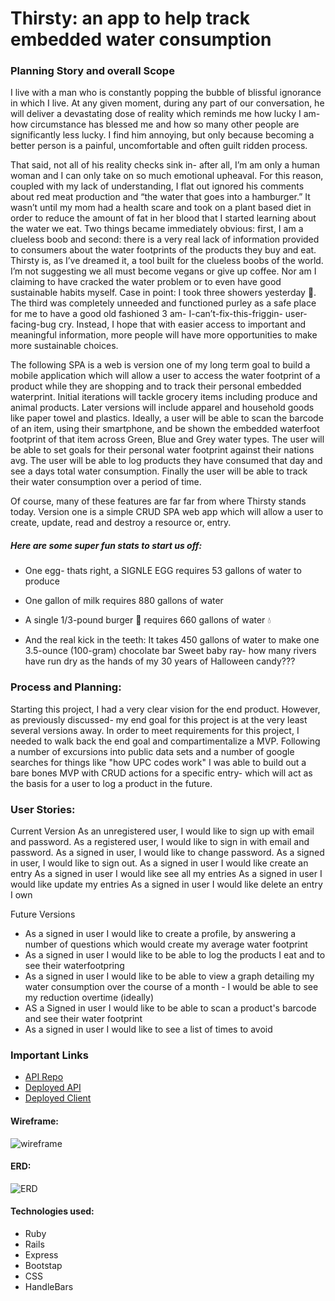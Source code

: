 
# Thirsty: an app to help track embedded water consumption
### Planning Story and overall Scope
I live with a man who is constantly popping the bubble of blissful ignorance in
which I live. At any given moment, during any part of our conversation, he will
deliver a devastating dose of reality which reminds me how lucky I am- how
circumstance has blessed me and how so many other people are significantly less
lucky. I find him annoying, but only because becoming a better person is a
painful, uncomfortable and often guilt ridden process.

That said, not all of his reality checks sink in- after all, I’m am only a human
woman and I can only take on so much emotional upheaval. For this reason,
coupled with my lack of understanding, I flat out ignored his comments about red
meat production and “the water that goes into a hamburger.” It wasn’t until my
mom had a health scare and took on a plant based diet in order to reduce the
amount of fat in her blood that I started learning about the water we eat. Two
things became immediately obvious: first, I am a clueless boob and second: there
is a very real lack of information provided to consumers about the water
footprints of the products they buy and eat. Thirsty is, as I’ve dreamed it, a
tool built for the clueless boobs of the world. I’m not suggesting we all must
become vegans or give up coffee. Nor am I claiming to have cracked the water
problem or to even have good sustainable habits myself. Case in point: I took
three showers yesterday :information_desk_person:. The third was completely unneeded and functioned purley
as a safe place for me to have a good old fashioned 3 am- I-can’t-fix-this-friggin-
user-facing-bug cry. Instead, I hope that with easier access to important and
meaningful information, more people will have more opportunities to make more
sustainable choices.

The following SPA is a web is version one of my long term goal to build a mobile
application which will allow a user to access the water footprint of a product
while they are shopping and to track their personal embedded waterprint. Initial
iterations will tackle grocery items including produce and animal products. Later
versions will include apparel and household goods like paper towel and plastics.
Ideally, a user will be able to scan the barcode of an item, using their smartphone,
and be shown the embedded waterfoot footprint of that item across Green, Blue
and Grey water types. The user will be able to set goals for their personal water
footprint against their nations avg. The user will be able to log products they
have consumed that day and see a days total water consumption.  Finally the user
will be able to track their water consumption over a period of time.

Of course, many of these features are far far from where Thirsty stands today.
Version one is a simple CRUD SPA web app which will allow a user to create,
update, read and destroy a resource or, entry.

##### Here are some super fun stats to start us off:
- One egg- thats right, a SIGNLE EGG requires 53 gallons of water to produce
- One gallon of milk requires 880 gallons of water
- A single 1/3-pound burger :cow2: requires 660 gallons of water :droplet:

- And the real kick in the teeth: It takes 450 gallons of water to make one 3.5-ounce (100-gram) chocolate bar
Sweet baby ray- how many rivers have run dry as the hands of my 30 years of Halloween candy???

### Process and Planning:
Starting this project, I had a very clear vision for the end product. However,
as previously discussed- my end goal for this project is at the very least
several versions away. In order to meet requirements for this project, I needed
to walk back the end goal and compartimentalize a MVP. Following a number of
excursions into public data sets and a number of google searches for things like
"how UPC codes work" I was able to build out a bare bones MVP with CRUD actions
for a specific entry- which will act as the basis for a user to log a product
in the future.

### User Stories:
Current Version
As an unregistered user, I would like to sign up with email and password.
As a registered user, I would like to sign in with email and password.
As a signed in user, I would like to change password.
As a signed in user, I would like to sign out.
As a signed in user I would like create an entry
As a signed in user I would like see all my entries
As a signed in user I would like update my entries
As a signed in user I would like delete an entry I own

Future Versions
- As a signed in user I would like to create a profile, by answering a number of
questions which would create my average water footprint
- As a signed in user I would like to be able to log the products I eat and to see
their waterfootpring
- As a signed in user I would like to be able to view a graph detailing my water
consumption over the course of a month - I would be able to see my reduction overtime (ideally)
- AS a Signed in user I would like to be able to scan a product's barcode and see their water footprint
- As a signed in user I would like to see a list of times to avoid

### Important Links

- [API Repo](https://github.com/thatnina13/Thirsty)
- [Deployed API](https://pure-caverns-85190.herokuapp.com/)
- [Deployed Client](https://thatnina13.github.io/Thirsty-client/)

#### Wireframe:
![wireframe](https://docs.google.com/presentation/d/1W2SffZHU_GG4XdcJ4dphnCWOizSKQjVb7BDzF8hvg1U/edit?usp=sharing)


#### ERD:
![ERD](https://i.imgur.com/ycvIfVA.png)

#### Technologies used:
- Ruby
- Rails
- Express
- Bootstap
- CSS
- HandleBars
